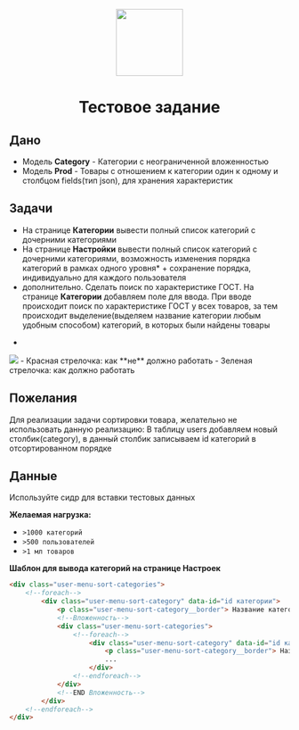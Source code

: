 <p align="center"><img src="https://i.ibb.co/bgsGrFb/logo-tnmk.png" width="120"></p>
<h1 align="center">Тестовое задание</h1>

## Дано

- Модель **Category** - Категории с неограниченной вложенностью
- Модель **Prod** - Товары с отношением к категории один к одному и столбцом fields(тип json), для хранения характеристик

## Задачи

- На странице **Категории** вывести полный список категорий с дочерними категориями
- На странице **Настройки** вывести полный список категорий с дочерними категориями, возможность изменения порядка категорий в рамках одного уровня* + сохранение порядка, индивидуально для каждого пользователя
- дополнительно. Сделать поиск по характеристике ГОСТ. На странице **Категории** добавляем поле для ввода. При вводе происходит поиск по характеристике ГОСТ у всех товаров, за тем происходит выделение(выделяем название категории любым удобным способом) категорий, в которых были найдены товары

*
<img src="https://i.ibb.co/WfwKggL/451.png" >
- Красная стрелочка: как **не** должно работать
- Зеленая стрелочка: как должно работать

## Пожелания

Для реализации задачи сортировки товара, желательно не использовать данную реализацию:
В таблицу users добавляем новый столбик(category), в данный столбик записываем id категорий в отсортированном порядке

## Данные

Используйте сидр для вставки тестовых данных

**Желаемая нагрузка:**
- `>1000 категорий`
- `>500 пользователей`
- `>1 мл товаров`

**Шаблон для вывода категорий на странице Настроек**

```html
<div class="user-menu-sort-categories">
    <!--foreach-->
        <div class="user-menu-sort-category" data-id="id категории">
            <p class="user-menu-sort-category__border"> Название категории </p>
            <!--Вложенность-->
            <div class="user-menu-sort-categories">
                <!--foreach-->
	                <div class="user-menu-sort-category" data-id="id категории">
	                    <p class="user-menu-sort-category__border"> Название категории </p>
	                    ...
	                </div>
                <!--endforeach-->
        	</div>
        	<!--END Вложенность-->
        </div>
    <!--endforeach-->
</div>
```
